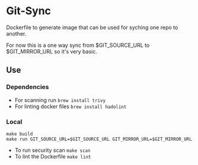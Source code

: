 Git-Sync
===

Dockerfile to generate image that can be used for syching one repo to another.


For now this is a one way sync from $GIT_SOURCE_URL to $GIT_MIRROR_URL so it's very basic.


## Use
### Dependencies
* For scanning run `brew install trivy`
* For linting docker files `brew install hadolint`


### Local
```
make build
make run GIT_SOURCE_URL=$GIT_SOURCE_URL GIT_MIRROR_URL=$GIT_MIRROR_URL
```

* To run security scan `make scan`
* To lint the Dockerfile `make lint`
